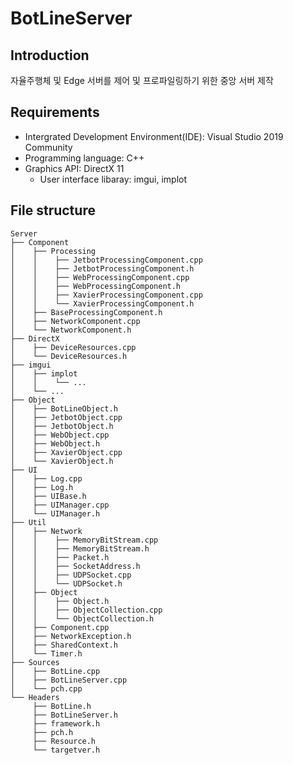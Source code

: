 # BotLineServer

## Introduction

자율주행체 및 Edge 서버를 제어 및 프로파일링하기 위한 중앙 서버 제작

## Requirements
- Intergrated Development Environment(IDE): Visual Studio 2019 Community
- Programming language: C++
- Graphics API: DirectX 11
	- User interface libaray: imgui, implot

## File structure
```
Server
├── Component
│    ├── Processing
│    │    ├── JetbotProcessingComponent.cpp
│    │    ├── JetbotProcessingComponent.h
│    │    ├── WebProcessingComponent.cpp
│    │    ├── WebProcessingComponent.h
│    │    ├── XavierProcessingComponent.cpp
│    │    └── XavierProcessingComponent.h
│    ├── BaseProcessingComponent.h
│    ├── NetworkComponent.cpp
│    └── NetworkComponent.h
├── DirectX
│    ├── DeviceResources.cpp
│    └── DeviceResources.h
├── imgui
│    ├── implot
│    │    └── ...
│    └── ...
├── Object
│    ├── BotLineObject.h
│    ├── JetbotObject.cpp
│    ├── JetbotObject.h
│    ├── WebObject.cpp
│    ├── WebObject.h
│    ├── XavierObject.cpp
│    └── XavierObject.h
├── UI
│    ├── Log.cpp
│    ├── Log.h
│    ├── UIBase.h
│    ├── UIManager.cpp
│    └── UIManager.h
├── Util
│    ├── Network
│    │    ├── MemoryBitStream.cpp
│    │    ├── MemoryBitStream.h
│    │    ├── Packet.h
│    │    ├── SocketAddress.h
│    │    ├── UDPSocket.cpp
│    │    └── UDPSocket.h
│    ├── Object
│    │    ├── Object.h
│    │    ├── ObjectCollection.cpp
│    │    └── ObjectCollection.h
│    ├── Component.cpp
│    ├── NetworkException.h
│    ├── SharedContext.h
│    └── Timer.h
├── Sources
│    ├── BotLine.cpp
│    ├── BotLineServer.cpp
│    └── pch.cpp
└── Headers
     ├── BotLine.h
     ├── BotLineServer.h
     ├── framework.h
     ├── pch.h
     ├── Resource.h
     └── targetver.h
```
